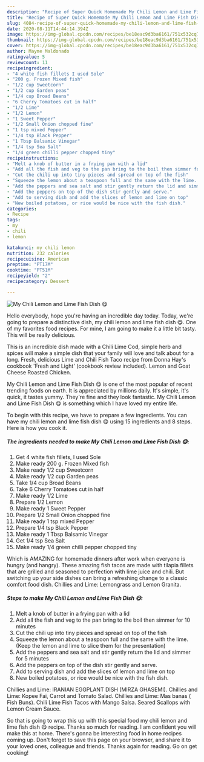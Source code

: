```yaml
---
description: "Recipe of Super Quick Homemade My Chili Lemon and Lime Fish Dish 😋"
title: "Recipe of Super Quick Homemade My Chili Lemon and Lime Fish Dish 😋"
slug: 4084-recipe-of-super-quick-homemade-my-chili-lemon-and-lime-fish-dish
date: 2020-08-11T14:44:14.394Z
image: https://img-global.cpcdn.com/recipes/be18eac9d3ba6161/751x532cq70/my-chili-lemon-and-lime-fish-dish-😋-recipe-main-photo.jpg
thumbnail: https://img-global.cpcdn.com/recipes/be18eac9d3ba6161/751x532cq70/my-chili-lemon-and-lime-fish-dish-😋-recipe-main-photo.jpg
cover: https://img-global.cpcdn.com/recipes/be18eac9d3ba6161/751x532cq70/my-chili-lemon-and-lime-fish-dish-😋-recipe-main-photo.jpg
author: Mayme Maldonado
ratingvalue: 5
reviewcount: 11
recipeingredient:
- "4 white fish fillets I used Sole"
- "200 g. Frozen Mixed fish"
- "1/2 cup Sweetcorn"
- "1/2 cup Garden peas"
- "1/4 cup Broad Beans"
- "6 Cherry Tomatoes cut in half"
- "1/2 Lime"
- "1/2 Lemon"
- "1 Sweet Pepper"
- "1/2 Small Onion chopped fine"
- "1 tsp mixed Pepper"
- "1/4 tsp Black Pepper"
- "1 Tbsp Balsamic Vinegar"
- "1/4 tsp Sea Salt"
- "1/4 green chilli pepper chopped tiny"
recipeinstructions:
- "Melt a knob of butter in a frying pan with a lid"
- "Add all the fish and veg to the pan bring to the boil then simmer for 10 minutes"
- "Cut the chili up into tiny pieces and spread on top of the fish"
- "Squeeze the lemon about a teaspoon full and the same with the lime. (Keep the lemon and lime to slice them for the presentation)"
- "Add the peppers and sea salt and stir gently return the lid and simmer for 5 minutes"
- "Add the peppers on top of the dish stir gently and serve."
- "Add to serving dish and add the slices of lemon and lime on top"
- "New boiled potatoes, or rice would be nice with the fish dish."
categories:
- Recipe
tags:
- my
- chili
- lemon

katakunci: my chili lemon 
nutrition: 232 calories
recipecuisine: American
preptime: "PT17M"
cooktime: "PT51M"
recipeyield: "2"
recipecategory: Dessert

---
```



![My Chili Lemon and Lime Fish Dish 😋](https://img-global.cpcdn.com/recipes/be18eac9d3ba6161/751x532cq70/my-chili-lemon-and-lime-fish-dish-😋-recipe-main-photo.jpg)

Hello everybody, hope you're having an incredible day today. Today, we're going to prepare a distinctive dish, my chili lemon and lime fish dish 😋. One of my favorites food recipes. For mine, I am going to make it a little bit tasty. This will be really delicious.

This is an incredible dish made with a Chili Lime Cod, simple herb and spices will make a simple dish that your family will love and talk about for a long. Fresh, delicious Lime and Chili Fish Taco recipe from Donna Hay&#39;s cookbook &#39;Fresh and Light&#39; (cookbook review included). Lemon and Goat Cheese Roasted Chicken.

My Chili Lemon and Lime Fish Dish 😋 is one of the most popular of recent trending foods on earth. It is appreciated by millions daily. It's simple, it's quick, it tastes yummy. They're fine and they look fantastic. My Chili Lemon and Lime Fish Dish 😋 is something which I have loved my entire life.


To begin with this recipe, we have to prepare a few ingredients. You can have my chili lemon and lime fish dish 😋 using 15 ingredients and 8 steps. Here is how you cook it.

<!--inarticleads1-->

##### The ingredients needed to make My Chili Lemon and Lime Fish Dish 😋:

1. Get 4 white fish fillets, I used Sole
1. Make ready 200 g. Frozen Mixed fish
1. Make ready 1/2 cup Sweetcorn
1. Make ready 1/2 cup Garden peas
1. Take 1/4 cup Broad Beans
1. Take 6 Cherry Tomatoes cut in half
1. Make ready 1/2 Lime
1. Prepare 1/2 Lemon
1. Make ready 1 Sweet Pepper
1. Prepare 1/2 Small Onion chopped fine
1. Make ready 1 tsp mixed Pepper
1. Prepare 1/4 tsp Black Pepper
1. Make ready 1 Tbsp Balsamic Vinegar
1. Get 1/4 tsp Sea Salt
1. Make ready 1/4 green chilli pepper chopped tiny


Which is AMAZING for homemade dinners after work when everyone is hungry (and hangry). These amazing fish tacos are made with tilapia fillets that are grilled and seasoned to perfection with lime juice and chili. But switching up your side dishes can bring a refreshing change to a classic comfort food dish. Chillies and Lime: Lemongrass and Lemon Granita. 

<!--inarticleads2-->

##### Steps to make My Chili Lemon and Lime Fish Dish 😋:

1. Melt a knob of butter in a frying pan with a lid
1. Add all the fish and veg to the pan bring to the boil then simmer for 10 minutes
1. Cut the chili up into tiny pieces and spread on top of the fish
1. Squeeze the lemon about a teaspoon full and the same with the lime. (Keep the lemon and lime to slice them for the presentation)
1. Add the peppers and sea salt and stir gently return the lid and simmer for 5 minutes
1. Add the peppers on top of the dish stir gently and serve.
1. Add to serving dish and add the slices of lemon and lime on top
1. New boiled potatoes, or rice would be nice with the fish dish.


Chillies and Lime: IRANIAN EGGPLANT DISH (MIRZA GHASEMI). Chillies and Lime: Kopee Fai, Carrot and Tomato Salad. Chillies and Lime: Mas banas ( Fish Buns). Chili Lime Fish Tacos with Mango Salsa. Seared Scallops with Lemon Cream Sauce. 

So that is going to wrap this up with this special food my chili lemon and lime fish dish 😋 recipe. Thanks so much for reading. I am confident you will make this at home. There's gonna be interesting food in home recipes coming up. Don't forget to save this page on your browser, and share it to your loved ones, colleague and friends. Thanks again for reading. Go on get cooking!
